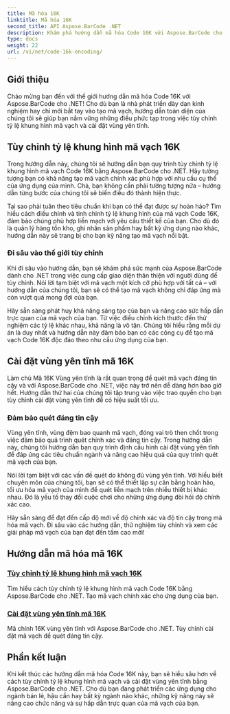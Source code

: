 ```yaml
---
title: Mã hóa 16K
linktitle: Mã hóa 16K
second_title: API Aspose.BarCode .NET
description: Khám phá hướng dẫn mã hóa Code 16K với Aspose.BarCode cho .NET. Tùy chỉnh tỷ lệ khung hình mã vạch và cài đặt vùng yên tĩnh để quét chính xác, đáng tin cậy trong ứng dụng của bạn.
type: docs
weight: 22
url: /vi/net/code-16k-encoding/
---
```


## Giới thiệu

Chào mừng bạn đến với thế giới hướng dẫn mã hóa Code 16K với Aspose.BarCode cho .NET! Cho dù bạn là nhà phát triển dày dạn kinh nghiệm hay chỉ mới bắt tay vào tạo mã vạch, hướng dẫn toàn diện của chúng tôi sẽ giúp bạn nắm vững những điều phức tạp trong việc tùy chỉnh tỷ lệ khung hình mã vạch và cài đặt vùng yên tĩnh.

## Tùy chỉnh tỷ lệ khung hình mã vạch 16K

Trong hướng dẫn này, chúng tôi sẽ hướng dẫn bạn quy trình tùy chỉnh tỷ lệ khung hình mã vạch Code 16K bằng Aspose.BarCode cho .NET. Hãy tưởng tượng bạn có khả năng tạo mã vạch chính xác phù hợp với nhu cầu cụ thể của ứng dụng của mình. Chà, bạn không cần phải tưởng tượng nữa – hướng dẫn từng bước của chúng tôi sẽ biến điều đó thành hiện thực.

Tại sao phải tuân theo tiêu chuẩn khi bạn có thể đạt được sự hoàn hảo? Tìm hiểu cách điều chỉnh và tinh chỉnh tỷ lệ khung hình của mã vạch Code 16K, đảm bảo chúng phù hợp liền mạch với yêu cầu thiết kế của bạn. Cho dù đó là quản lý hàng tồn kho, ghi nhãn sản phẩm hay bất kỳ ứng dụng nào khác, hướng dẫn này sẽ trang bị cho bạn kỹ năng tạo mã vạch nổi bật.

### Đi sâu vào thế giới tùy chỉnh

Khi đi sâu vào hướng dẫn, bạn sẽ khám phá sức mạnh của Aspose.BarCode dành cho .NET trong việc cung cấp giao diện thân thiện với người dùng để tùy chỉnh. Nói lời tạm biệt với mã vạch một kích cỡ phù hợp với tất cả – với hướng dẫn của chúng tôi, bạn sẽ có thể tạo mã vạch không chỉ đáp ứng mà còn vượt quá mong đợi của bạn.

Hãy sẵn sàng phát huy khả năng sáng tạo của bạn và nâng cao sức hấp dẫn trực quan của mã vạch của bạn. Từ việc điều chỉnh kích thước đến thử nghiệm các tỷ lệ khác nhau, khả năng là vô tận. Chúng tôi hiểu rằng mỗi dự án là duy nhất và hướng dẫn này đảm bảo bạn có các công cụ để tạo mã vạch Code 16K độc đáo theo nhu cầu ứng dụng của bạn.

## Cài đặt vùng yên tĩnh mã 16K

Làm chủ Mã 16K Vùng yên tĩnh là rất quan trọng để quét mã vạch đáng tin cậy và với Aspose.BarCode cho .NET, việc này trở nên dễ dàng hơn bao giờ hết. Hướng dẫn thứ hai của chúng tôi tập trung vào việc trao quyền cho bạn tùy chỉnh cài đặt vùng yên tĩnh để có hiệu suất tối ưu.

### Đảm bảo quét đáng tin cậy

Vùng yên tĩnh, vùng đệm bao quanh mã vạch, đóng vai trò then chốt trong việc đảm bảo quá trình quét chính xác và đáng tin cậy. Trong hướng dẫn này, chúng tôi hướng dẫn bạn quy trình định cấu hình cài đặt vùng yên tĩnh để đáp ứng các tiêu chuẩn ngành và nâng cao hiệu quả của quy trình quét mã vạch của bạn.

Nói lời tạm biệt với các vấn đề quét do không đủ vùng yên tĩnh. Với hiểu biết chuyên môn của chúng tôi, bạn sẽ có thể thiết lập sự cân bằng hoàn hảo, tối ưu hóa mã vạch của mình để quét liền mạch trên nhiều thiết bị khác nhau. Đó là yếu tố thay đổi cuộc chơi cho những ứng dụng đòi hỏi độ chính xác cao.

Hãy sẵn sàng để đạt đến cấp độ mới về độ chính xác và độ tin cậy trong mã hóa mã vạch. Đi sâu vào các hướng dẫn, thử nghiệm tùy chỉnh và xem các giải pháp mã vạch của bạn đạt đến tầm cao mới!
## Hướng dẫn mã hóa mã 16K
### [Tùy chỉnh tỷ lệ khung hình mã vạch 16K](./code-16k-aspect-ratio-customization/)
Tìm hiểu cách tùy chỉnh tỷ lệ khung hình mã vạch Code 16K bằng Aspose.BarCode cho .NET. Tạo mã vạch chính xác cho ứng dụng của bạn.
### [Cài đặt vùng yên tĩnh mã 16K](./code-16k-quiet-zone-settings/)
Mã chính 16K vùng yên tĩnh với Aspose.BarCode cho .NET. Tùy chỉnh cài đặt mã vạch để quét đáng tin cậy.

## Phần kết luận

Khi kết thúc các hướng dẫn mã hóa Code 16K này, bạn sẽ hiểu sâu hơn về cách tùy chỉnh tỷ lệ khung hình mã vạch và cài đặt vùng yên tĩnh bằng Aspose.BarCode cho .NET. Cho dù bạn đang phát triển các ứng dụng cho ngành bán lẻ, hậu cần hay bất kỳ ngành nào khác, những kỹ năng này sẽ nâng cao chức năng và sự hấp dẫn trực quan của mã vạch của bạn.